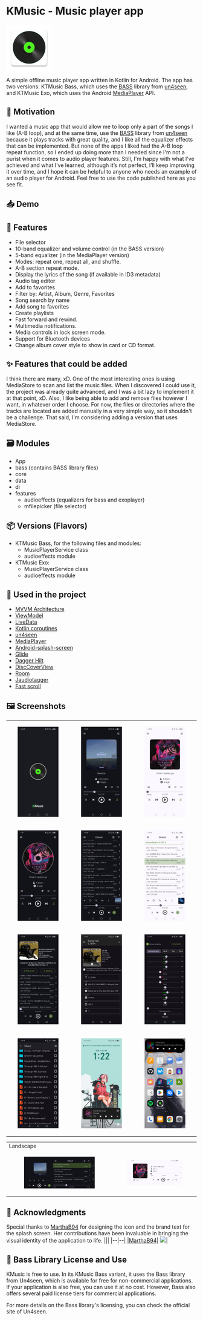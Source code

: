 # KMusic - Music player app
<div align="left">
<img src="https://github.com/hall9zeha/MusicPlayerApp/blob/main/core/src/main/res/mipmap-xxxhdpi/ic_launcher.webp" alt="drawing" width="24%" height="24%"/>
</div>

A simple offline music player app written in Kotlin for Android. The app has two versions: KTMusic Bass, which uses the [BASS](https://www.un4seen.com/) library from [un4seen](https://www.un4seen.com/), and KTMusic Exo, which uses the Android [MediaPlayer](https://developer.android.com/media/media3/exoplayer) API.

## 🚀 Motivation
I wanted a music app that would allow me to loop only a part of the songs I like (A-B loop), and at the same time, use the [BASS](https://www.un4seen.com/) library from [un4seen](https://www.un4seen.com/) because it plays tracks with great quality, and I like all the equalizer effects that can be implemented. But none of the apps I liked had the A-B loop repeat function, so I ended up doing more than I needed since I'm not a purist when it comes to audio player features. Still, I'm happy with what I’ve achieved and what I’ve learned, although it’s not perfect, I’ll keep improving it over time, and I hope it can be helpful to anyone who needs an example of an audio player for Android. Feel free to use the code published here as you see fit.

## 📥 Demo

## :memo: Features

- File selector
- 10-band equalizer and volume control (in the BASS version)
- 5-band equalizer (in the MediaPlayer version)
- Modes: repeat one, repeat all, and shuffle.
- A-B section repeat mode.
- Display the lyrics of the song (if available in ID3 metadata)
- Audio tag editor
- Add to favorites
- Filter by: Artist, Album, Genre, Favorites
- Song search by name
- Add song to favorites
- Create playlists
- Fast forward and rewind.
- Multimedia notifications.
- Media controls in lock screen mode.
- Support for Bluetooth devices
- Change album cover style to show in card or CD format.
  
## ✨ Features that could be added
I think there are many, xD. One of the most interesting ones is using MediaStore to scan and list the music files. When I discovered I could use it, the project was already quite advanced, and I was a bit lazy to implement it at that point, xD. Also, I like being able to add and remove files however I want, in whatever order I choose. For now, the files or directories where the tracks are located are added manually in a very simple way, so it shouldn't be a challenge. That said, I'm considering adding a version that uses MediaStore.

## :card_file_box: Modules
- App
- bass (contains BASS library files)
- core
- data
- di
- features
  - audioeffects (equalizers for bass and exoplayer)
  - mfilepicker (file selector)
    
## 📦 Versions (Flavors)
- KTMusic Bass, for the following files and modules:
  - MusicPlayerService class
  - audioeffects module
- KTMusic Exo:
  - MusicPlayerService class
  - audioeffects module
    
## :wrench: Used in the project
- [MVVM Architecture](https://developer.android.com/jetpack/guide)
- [ViewModel](https://developer.android.com/jetpack/androidx/releases/lifecycle)
- [LiveData](https://developer.android.com/topic/libraries/architecture/livedata)
- [Kotlin coroutines](https://developer.android.com/kotlin/coroutines)
- [un4seen](https://www.un4seen.com/)
- [MediaPlayer](https://developer.android.com/media/media3/exoplayer)
- [Android-splash-screen](https://developer.android.com/develop/ui/views/launch/splash-screen)
- [Glide](https://developer.android.com/training/dependency-injection/hilt-android)
- [Dagger Hilt](https://developer.android.com/training/dependency-injection/hilt-android)
- [DiscCoverView](https://github.com/hall9zeha/DiscCoverView)
- [Room](https://developer.android.com/jetpack/androidx/releases/room?gclid=EAIaIQobChMIh-Hoi7C_-gIVRxXUAR2kZAAsEAAYASAAEgJnivD_BwE&gclsrc=aw.ds)
- [Jaudiotagger](https://www.jthink.net/jaudiotagger/)
- [Fast scroll](https://github.com/L4Digital/FastScroll/tree/main)

## :framed_picture: Screenshots
||||
|--|--|--|
|<p align="center" width="70%"><img src="https://github.com/hall9zeha/MusicPlayerApp/blob/main/docs/screenshots/screen1.jpg"  alt="drawing" width="70%" height="70%"/></p>|<p align="center" width="70%"><img src="https://github.com/hall9zeha/MusicPlayerApp/blob/main/docs/screenshots/screen2.jpg" alt="drawing" width="70%" height="70%"/></p>|<p align="center" width="70%"><img src="https://github.com/hall9zeha/MusicPlayerApp/blob/main/docs/screenshots/screen4.jpg"  alt="drawing" width="70%" height="70%"/></p>
|<p align="center" width="70%"><img src="https://github.com/hall9zeha/MusicPlayerApp/blob/main/docs/screenshots/screen4_1.jpg"  alt="drawing" width="70%" height="70%"/></p>|<p align="center" width="70%"><img src="https://github.com/hall9zeha/MusicPlayerApp/blob/main/docs/screenshots/screen6.jpg" alt="drawing" width="70%" height="70%"/></p>|<p align="center" width="70%"><img src="https://github.com/hall9zeha/MusicPlayerApp/blob/main/docs/screenshots/screen7.jpg"  alt="drawing" width="70%" height="70%"/></p>
|<p align="center" width="70%"><img src="https://github.com/hall9zeha/MusicPlayerApp/blob/main/docs/screenshots/screen11.jpg"  alt="drawing" width="70%" height="70%"/></p>|<p align="center" width="70%"><img src="https://github.com/hall9zeha/MusicPlayerApp/blob/main/docs/screenshots/screen11_1.jpg" alt="drawing" width="70%" height="70%"/></p>|<p align="center" width="70%"><img src="https://github.com/hall9zeha/MusicPlayerApp/blob/main/docs/screenshots/screen13.jpg"  alt="drawing" width="70%" height="70%"/></p>
|<p align="center" width="70%"><img src="https://github.com/hall9zeha/MusicPlayerApp/blob/main/docs/screenshots/screen14.jpg"  alt="drawing" width="70%" height="70%"/></p>|<p align="center" width="70%"><img src="https://github.com/hall9zeha/MusicPlayerApp/blob/main/docs/screenshots/screen15.jpg" alt="drawing" width="70%" height="70%"/></p>|<p align="center" width="70%"><img src="https://github.com/hall9zeha/MusicPlayerApp/blob/main/docs/screenshots/screen17.jpg"  alt="drawing" width="70%" height="70%"/></p>

|||
|--|--|
|Landscape|||
|<p align="center" width="70%"><img src="https://github.com/hall9zeha/MusicPlayerApp/blob/main/docs/screenshots/screen8.jpg"  alt="drawing" width="70%" height="70%"/></p>|<p align="center" width="70%"><img src="https://github.com/hall9zeha/MusicPlayerApp/blob/main/docs/screenshots/screen9.jpg" alt="drawing" width="70%" height="70%"/></p>|
## 🙏 Acknowledgments
Special thanks to [MarthaB94](https://github.com/MarthaB94) for designing the icon and the brand text for the splash screen. Her contributions have been invaluable in bringing the visual identity of the application to life.
|||
|--|--|
|[MarthaB94](https://github.com/MarthaB94)| ![](https://avatars.githubusercontent.com/u/128934015?s=48)|

## 📜 Bass Library License and Use
KMusic is free to use. In its KMusic Bass variant, it uses the Bass library from Un4seen, which is available for free for non-commercial applications. If your application is also free, you can use it at no cost. However, Bass also offers several paid license tiers for commercial applications.

For more details on the Bass library's licensing, you can check the official site of Un4seen.
